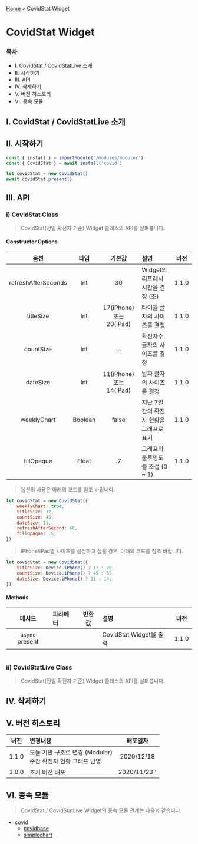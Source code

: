 [Home](/modules/#ii-1-covidstat-widget) > CovidStat Widget
# CovidStat Widget

### 목차

* I. CovidStat / CovidStatLive 소개
* II. 시작하기
* III. API
* IV. 삭제하기
* V. 버전 히스토리
* VI. 종속 모듈

## I. CovidStat / CovidStatLive 소개

## II. 시작하기

```javascript
const { install } = importModule('/modules/moduler')
const { CovidStat } = await install('covid')

let covidStat = new CovidStat()
await covidStat.present()
```

## III. API

### i) CovidStat Class

> CovidStat(전일 확진자 기준) Widget 클래스의 API를 살펴봅니다.

#### Constructor Options

| 옵션 | 타입 | 기본값 | 설명 | 버전 |
:-: | :-: | :-: | :---- | :-:
refreshAfterSeconds | Int | 30 | Widget의 리프레시 시간을 결정 (초) | 1.1.0
titleSize | Int | 17(iPhone) 또는 20(iPad) | 타이틀 글자의 사이즈를 결정 | 1.1.0
countSize | Int | ... | 확진자수 글자의 사이즈를 결정 | 1.1.0
dateSize | Int | 11(iPhone) 또는 14(iPad) | 날짜 글자의 사이즈를 결정 | 1.1.0
weeklyChart | Boolean | false | 지난 7일간의 확진자 현황을 그래프로 표기 | 1.1.0
fillOpaque | Float | .7 | 그래프의 불투명도를 조절 (0 ~ 1) | 1.1.0

> 옵션의 사용은 아래의 코드를 참조 바랍니다.

```javascript
let covidStat = new CovidStat({     
    weeklyChart: true,
    titleSize: 17,
    countSize: 45,
    dateSize: 11,
    refreshAfterSecond: 60,
    fillOpaque: .5,
})
```

> iPhone/iPad별 사이즈를 설정하고 싶을 경우, 아래의 코드를 참조 바랍니다.

```javascript
let covidStat = new CovidStat({     
    titleSize: Device.iPhone() ? 17 : 20,
    countSize: Device.iPhone() ? 45 : 55,
    dateSize: Device.iPhone() ? 11 : 14,
})
```

#### Methods

| 메서드 | 파라메터 | 반환값 | 설명 | 버전 |
:-: | :---- | :-: | :---- | :-:
`async` present | | | CovidStat Widget을 출력 | 1.1.0

```javascript

```

### ii) CovidStatLive Class

> CovidStat(전일 확진자 기준) Widget 클래스의 API를 살펴봅니다.

## IV. 삭제하기

## V. 버전 히스토리

| 버전 | 변경내용 | 배포일자 |
:-: | :---- | :-:
1.1.0 | 모듈 기반 구조로 변경 (Moduler)<br/>주간 확진자 현황 그래프 반영 | 2020/12/18 
1.0.0 | 초기 버전 배포 | 2020/11/23 '

## VI. 종속 모듈

> CovidStat / CovidStatLive Widget의 종속 모듈 관계는 다음과 같습니다.

* [covid](https://github.com/scriptable-apps/modules/blob/main/covid/index.js)
  * [covidbase](https://github.com/scriptable-apps/modules/blob/main/covidbase/index.js)
  * [simplechart](https://github.com/scriptable-apps/modules/blob/main/simplechart/index.js)
